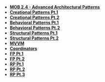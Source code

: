 - **[MOB 2.4 - Advanced Architectural Patterns](README.md)**
- **[Creational Patterns Pt.1](Lessons/01-Creational-PatternsPt.1/README.md)**
- **[Creational Patterns Pt.2](Lessons/02-Creational-PatternsPt.2/README.md)**
- **[Behavioral Patterns Pt.1](Lessons/03-Behavioral-PatternsPt.1/README.md)**
- **[Behavioral Patterns Pt.2](Lessons/04-Behavioral-PatternsPt.2/Lesson4.md)**
- **[Structural Patterns Pt.1](Lessons/05-Structural-PatternsPt.1/Lesson5.md)**
- **[Structural Patterns Pt.2](Lessons/06-Structural-PatternsPt.2/Lesson6.md)**
- **[MVVM](Lessons/07-MVVM/Lesson7.md)**
- **[Coordinators](Lessons/08-Coordinators/Lesson8.md)**
- **[FP Pt.1 ](Lessons/09-Functional-ProgrammingPt.1/Lesson9.md)**
- **[FP Pt.2 ](Lessons/10-Functional-ProgrammingPt.2/Lesson10.md)**
- **[RP Pt.1 ](Lessons/11-Reactive-ProgrammingPt.1/Lesson11.md)**
- **[RP Pt.2 ](Lessons/12-Reactive-ProgrammingPt.2/Lesson12.md)**
- **[RP Pt.3 ](Lessons/13-Reactive-ProgrammingPt.3/Lesson13.md)**

